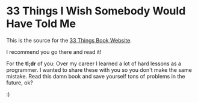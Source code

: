 # 33 Things I Wish Somebody Would Have Told Me 

This is the source for the [33 Things Book Website](http://33thingsbook.com).

I recommend you go there and read it!

For the **tl;dr** of you: Over my career I learned a lot of hard lessons as a programmer.  I wanted to share these with you so you don't make the same mistake.  Read this damn book and save yourself tons of problems in the future, ok?

:)
